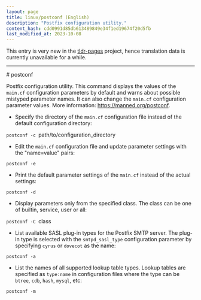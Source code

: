 ```yaml
---
layout: page
title: linux/postconf (English)
description: "Postfix configuration utility."
content_hash: cdd0991d85db613489849e34f1ed19674f20d5fb
last_modified_at: 2023-10-08
---
```


This entry is very new in the [tldr-pages](https://github.com/tldr-pages/tldr) project, hence translation data is currently unavailable for a while.

<hr># postconf

Postfix configuration utility.
This command displays the values of the `main.cf` configuration parameters by default and warns about possible mistyped parameter names. It can also change the `main.cf` configuration parameter values.
More information: <https://manned.org/postconf>.

- Specify the directory of the `main.cf` configuration file instead of the default configuration directory:

`postconf -c `<span class="tldr-var badge badge-pill bg-dark-lm bg-white-dm text-white-lm text-dark-dm font-weight-bold">path/to/configuration_directory</span>

- Edit the `main.cf` configuration file and update parameter settings with the "name=value" pairs:

`postconf -e`

- Print the default parameter settings of the `main.cf` instead of the actual settings:

`postconf -d`

- Display parameters only from the specified class. The class can be one of builtin, service, user or all:

`postconf -C `<span class="tldr-var badge badge-pill bg-dark-lm bg-white-dm text-white-lm text-dark-dm font-weight-bold">class</span>

- List available SASL plug-in types for the Postfix SMTP server. The plug-in type is selected with the `smtpd_sasl_type` configuration parameter by specifying `cyrus` or `dovecot` as the name:

`postconf -a`

- List the names of all supported lookup table types. Lookup tables are specified as `type:name` in configuration files where the type can be `btree`, `cdb`, `hash`, `mysql`, etc:

`postconf -m`
